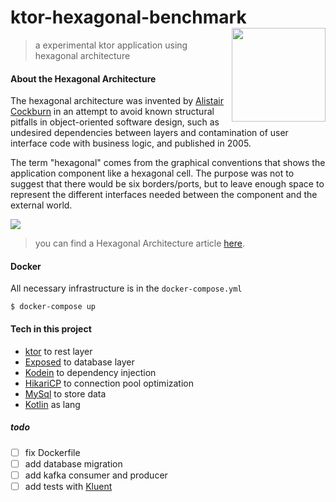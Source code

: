 # ktor-hexagonal-benchmark <img align="right" width="150" height="150" src="https://avatars1.githubusercontent.com/u/28214161?s=280&v=4">
> a experimental ktor application using hexagonal architecture

#### About the Hexagonal Architecture
The hexagonal architecture was invented by [Alistair Cockburn](https://en.wikipedia.org/wiki/Alistair_Cockburn) in an attempt to avoid known structural pitfalls in object-oriented software design, such as undesired dependencies between layers and contamination of user interface code with business logic, and published in 2005.

The term "hexagonal" comes from the graphical conventions that shows the application component like a hexagonal cell. The purpose was not to suggest that there would be six borders/ports, but to leave enough space to represent the different interfaces needed between the component and the external world.

![](https://miro.medium.com/max/1276/1*EJUMMag-_MvUP1GuDRJHEA.jpeg)

> you can find a Hexagonal Architecture article [here](https://jmgarridopaz.github.io/content/hexagonalarchitecture.html#tc1).

#### Docker
All necessary infrastructure is in the `docker-compose.yml`

``` shell
$ docker-compose up
```

#### Tech in this project
- [ktor](https://ktor.io/) to rest layer
- [Exposed](https://github.com/JetBrains/Exposed) to database layer
- [Kodein](https://kodein.org/Kodein-DI/) to dependency injection
- [HikariCP](https://github.com/brettwooldridge/HikariCP) to connection pool optimization
- [MySql](https://www.mysql.com/) to store data
- [Kotlin](https://kotlinlang.org/) as lang

##### todo
- [ ] fix Dockerfile
- [ ] add database migration
- [ ] add kafka consumer and producer
- [ ] add tests with [Kluent](https://github.com/MarkusAmshove/Kluent)
